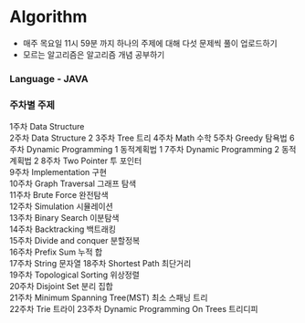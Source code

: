 # Algorithm

- 매주 목요일 11시 59분 까지 하나의 주제에 대해 다섯 문제씩 풀이 업로드하기
- 모르는 알고리즘은 알고리즘 개념 공부하기
  
### Language - JAVA

### 주차별 주제
1주차	Data Structure	
2주차	Data Structure 2
3주차	Tree	트리
4주차	Math	수학
5주차	Greedy	탐욕법
6주차	Dynamic Programming 1	동적계획법 1	
7주차	Dynamic Programming 2	동적계획법 2	
8주차	Two Pointer	투 포인터	
9주차	Implementation	구현	
10주차	Graph Traversal	그래프 탐색	
11주차	Brute Force	완전탐색	
12주차	Simulation	시뮬레이션	
13주차	Binary Search	이분탐색	
14주차	Backtracking	백트래킹	
15주차	Divide and conquer	분할정복	
16주차	Prefix Sum	누적 합	
17주차	String	문자열
18주차	Shortest Path	최단거리	
19주차	Topological Sorting	위상정렬	
20주차	Disjoint Set	분리 집합	
21주차	Minimum Spanning Tree(MST)	최소 스패닝 트리	
22주차	Trie	트라이	
23주차	Dynamic Programming On Trees	트리디피	
